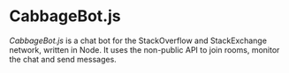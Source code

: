 # CabbageBot.js

*CabbageBot.js* is a chat bot for the StackOverflow and StackExchange network, written in Node. It uses the non-public API to join rooms, monitor the chat and send messages.
